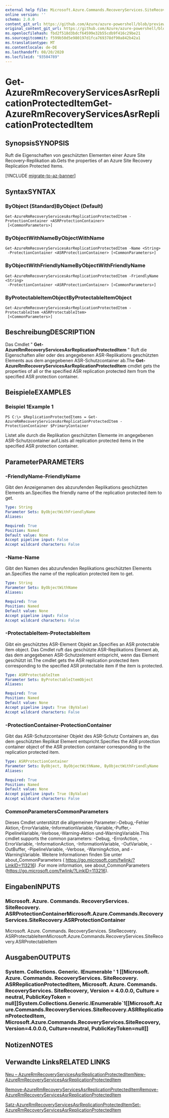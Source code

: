 ```yaml
---
external help file: Microsoft.Azure.Commands.RecoveryServices.SiteRecovery.dll-Help.xml
online version: ''
schema: 2.0.0
content_git_url: https://github.com/Azure/azure-powershell/blob/preview/src/ResourceManager/RecoveryServices.SiteRecovery/Commands.RecoveryServices.SiteRecovery/help/Get-AzureRmRecoveryServicesAsrReplicationProtectedItem.md
original_content_git_url: https://github.com/Azure/azure-powershell/blob/preview/src/ResourceManager/RecoveryServices.SiteRecovery/Commands.RecoveryServices.SiteRecovery/help/Get-AzureRmRecoveryServicesAsrReplicationProtectedItem.md
ms.openlocfilehash: fbd2f518d3bdcf64599e32b55cdb9f416c29be21
ms.sourcegitcommit: f599b50d5e980197d1fca769378df90a842b42a1
ms.translationtype: MT
ms.contentlocale: de-DE
ms.lasthandoff: 08/20/2020
ms.locfileid: "93504789"
---
```

# <span data-ttu-id="b7c14-101">Get-AzureRmRecoveryServicesAsrReplicationProtectedItem</span><span class="sxs-lookup"><span data-stu-id="b7c14-101">Get-AzureRmRecoveryServicesAsrReplicationProtectedItem</span></span>

## <span data-ttu-id="b7c14-102">Synopsis</span><span class="sxs-lookup"><span data-stu-id="b7c14-102">SYNOPSIS</span></span>
<span data-ttu-id="b7c14-103">Ruft die Eigenschaften von geschützten Elementen einer Azure Site Recovery-Replikation ab.</span><span class="sxs-lookup"><span data-stu-id="b7c14-103">Gets the properties of an Azure Site Recovery Replication Protected Items.</span></span>

[!INCLUDE [migrate-to-az-banner](../../includes/migrate-to-az-banner.md)]

## <span data-ttu-id="b7c14-104">Syntax</span><span class="sxs-lookup"><span data-stu-id="b7c14-104">SYNTAX</span></span>

### <span data-ttu-id="b7c14-105">ByObject (Standard)</span><span class="sxs-lookup"><span data-stu-id="b7c14-105">ByObject (Default)</span></span>
```
Get-AzureRmRecoveryServicesAsrReplicationProtectedItem -ProtectionContainer <ASRProtectionContainer>
 [<CommonParameters>]
```

### <span data-ttu-id="b7c14-106">ByObjectWithName</span><span class="sxs-lookup"><span data-stu-id="b7c14-106">ByObjectWithName</span></span>
```
Get-AzureRmRecoveryServicesAsrReplicationProtectedItem -Name <String>
 -ProtectionContainer <ASRProtectionContainer> [<CommonParameters>]
```

### <span data-ttu-id="b7c14-107">ByObjectWithFriendlyName</span><span class="sxs-lookup"><span data-stu-id="b7c14-107">ByObjectWithFriendlyName</span></span>
```
Get-AzureRmRecoveryServicesAsrReplicationProtectedItem -FriendlyName <String>
 -ProtectionContainer <ASRProtectionContainer> [<CommonParameters>]
```

### <span data-ttu-id="b7c14-108">ByProtectableItemObject</span><span class="sxs-lookup"><span data-stu-id="b7c14-108">ByProtectableItemObject</span></span>
```
Get-AzureRmRecoveryServicesAsrReplicationProtectedItem -ProtectableItem <ASRProtectableItem>
 [<CommonParameters>]
```

## <span data-ttu-id="b7c14-109">Beschreibung</span><span class="sxs-lookup"><span data-stu-id="b7c14-109">DESCRIPTION</span></span>
<span data-ttu-id="b7c14-110">Das Cmdlet " **Get-AzureRmRecoveryServicesAsrReplicationProtectedItem** " Ruft die Eigenschaften aller oder des angegebenen ASR-Replikations geschützten Elements aus dem angegebenen ASR-Schutzcontainer ab.</span><span class="sxs-lookup"><span data-stu-id="b7c14-110">The **Get-AzureRmRecoveryServicesAsrReplicationProtectedItem** cmdlet gets the properties of all or the specified ASR replication protected item from the specified ASR protection container.</span></span>

## <span data-ttu-id="b7c14-111">Beispiele</span><span class="sxs-lookup"><span data-stu-id="b7c14-111">EXAMPLES</span></span>

### <span data-ttu-id="b7c14-112">Beispiel 1</span><span class="sxs-lookup"><span data-stu-id="b7c14-112">Example 1</span></span>
```
PS C:\> $ReplicationProtectedItems = Get-AzureRmRecoveryServicesAsrReplicationProtectedItem -ProtectionContainer $PrimaryContainer
```

<span data-ttu-id="b7c14-113">Listet alle durch die Replikation geschützten Elemente im angegebenen ASR-Schutzcontainer auf.</span><span class="sxs-lookup"><span data-stu-id="b7c14-113">Lists all replication protected items in the specified ASR protection container.</span></span>

## <span data-ttu-id="b7c14-114">Parameter</span><span class="sxs-lookup"><span data-stu-id="b7c14-114">PARAMETERS</span></span>

### <span data-ttu-id="b7c14-115">-FriendlyName</span><span class="sxs-lookup"><span data-stu-id="b7c14-115">-FriendlyName</span></span>
<span data-ttu-id="b7c14-116">Gibt den Anzeigenamen des abzurufenden Replikations geschützten Elements an.</span><span class="sxs-lookup"><span data-stu-id="b7c14-116">Specifies the friendly name of the replication protected item to get.</span></span>

```yaml
Type: String
Parameter Sets: ByObjectWithFriendlyName
Aliases: 

Required: True
Position: Named
Default value: None
Accept pipeline input: False
Accept wildcard characters: False
```

### <span data-ttu-id="b7c14-117">-Name</span><span class="sxs-lookup"><span data-stu-id="b7c14-117">-Name</span></span>
<span data-ttu-id="b7c14-118">Gibt den Namen des abzurufenden Replikations geschützten Elements an.</span><span class="sxs-lookup"><span data-stu-id="b7c14-118">Specifies the name of the replication protected item to get.</span></span>

```yaml
Type: String
Parameter Sets: ByObjectWithName
Aliases: 

Required: True
Position: Named
Default value: None
Accept pipeline input: False
Accept wildcard characters: False
```

### <span data-ttu-id="b7c14-119">-ProtectableItem</span><span class="sxs-lookup"><span data-stu-id="b7c14-119">-ProtectableItem</span></span>
<span data-ttu-id="b7c14-120">Gibt ein geschütztes ASR-Element Objekt an.</span><span class="sxs-lookup"><span data-stu-id="b7c14-120">Specifies an ASR protectable item object.</span></span> <span data-ttu-id="b7c14-121">Das Cmdlet ruft das geschützte ASR-Replikations Element ab, das dem angegebenen ASR-Schutzelement entspricht, wenn das Element geschützt ist.</span><span class="sxs-lookup"><span data-stu-id="b7c14-121">The cmdlet gets the ASR replication protected item corresponding to the specified ASR protectable item if the item is protected.</span></span>

```yaml
Type: ASRProtectableItem
Parameter Sets: ByProtectableItemObject
Aliases: 

Required: True
Position: Named
Default value: None
Accept pipeline input: True (ByValue)
Accept wildcard characters: False
```

### <span data-ttu-id="b7c14-122">-ProtectionContainer</span><span class="sxs-lookup"><span data-stu-id="b7c14-122">-ProtectionContainer</span></span>
<span data-ttu-id="b7c14-123">Gibt das ASR-Schutzcontainer Objekt des ASR-Schutz Containers an, das dem geschützten Replikat Element entspricht.</span><span class="sxs-lookup"><span data-stu-id="b7c14-123">Specifies the ASR protection container object of the ASR protection container corresponding to the replication protected item.</span></span> 

```yaml
Type: ASRProtectionContainer
Parameter Sets: ByObject, ByObjectWithName, ByObjectWithFriendlyName
Aliases: 

Required: True
Position: Named
Default value: None
Accept pipeline input: True (ByValue)
Accept wildcard characters: False
```

### <span data-ttu-id="b7c14-124">CommonParameters</span><span class="sxs-lookup"><span data-stu-id="b7c14-124">CommonParameters</span></span>
<span data-ttu-id="b7c14-125">Dieses Cmdlet unterstützt die allgemeinen Parameter:-Debug,-Fehler Aktion,-ErrorVariable,-InformationVariable,-Variable,-Puffer,-PipelineVariable,-Verbose,-Warning-Aktion und-WarningVariable.</span><span class="sxs-lookup"><span data-stu-id="b7c14-125">This cmdlet supports the common parameters: -Debug, -ErrorAction, -ErrorVariable, -InformationAction, -InformationVariable, -OutVariable, -OutBuffer, -PipelineVariable, -Verbose, -WarningAction, and -WarningVariable.</span></span> <span data-ttu-id="b7c14-126">Weitere Informationen finden Sie unter about_CommonParameters ( https://go.microsoft.com/fwlink/?LinkID=113216) .</span><span class="sxs-lookup"><span data-stu-id="b7c14-126">For more information, see about_CommonParameters (https://go.microsoft.com/fwlink/?LinkID=113216).</span></span>

## <span data-ttu-id="b7c14-127">Eingaben</span><span class="sxs-lookup"><span data-stu-id="b7c14-127">INPUTS</span></span>

### <span data-ttu-id="b7c14-128">Microsoft. Azure. Commands. RecoveryServices. SiteRecovery. ASRProtectionContainer</span><span class="sxs-lookup"><span data-stu-id="b7c14-128">Microsoft.Azure.Commands.RecoveryServices.SiteRecovery.ASRProtectionContainer</span></span>
<span data-ttu-id="b7c14-129">Microsoft. Azure. Commands. RecoveryServices. SiteRecovery. ASRProtectableItem</span><span class="sxs-lookup"><span data-stu-id="b7c14-129">Microsoft.Azure.Commands.RecoveryServices.SiteRecovery.ASRProtectableItem</span></span>

## <span data-ttu-id="b7c14-130">Ausgaben</span><span class="sxs-lookup"><span data-stu-id="b7c14-130">OUTPUTS</span></span>

### <span data-ttu-id="b7c14-131">System. Collections. Generic. IEnumerable ' 1 [[Microsoft. Azure. Commands. RecoveryServices. SiteRecovery. ASRReplicationProtectedItem, Microsoft. Azure. Commands. RecoveryServices. SiteRecovery, Version = 4.0.0.0, Culture = neutral, PublicKeyToken = null]]</span><span class="sxs-lookup"><span data-stu-id="b7c14-131">System.Collections.Generic.IEnumerable\`1[[Microsoft.Azure.Commands.RecoveryServices.SiteRecovery.ASRReplicationProtectedItem, Microsoft.Azure.Commands.RecoveryServices.SiteRecovery, Version=4.0.0.0, Culture=neutral, PublicKeyToken=null]]</span></span>

## <span data-ttu-id="b7c14-132">Notizen</span><span class="sxs-lookup"><span data-stu-id="b7c14-132">NOTES</span></span>

## <span data-ttu-id="b7c14-133">Verwandte Links</span><span class="sxs-lookup"><span data-stu-id="b7c14-133">RELATED LINKS</span></span>

[<span data-ttu-id="b7c14-134">Neu – AzureRmRecoveryServicesAsrReplicationProtectedItem</span><span class="sxs-lookup"><span data-stu-id="b7c14-134">New-AzureRmRecoveryServicesAsrReplicationProtectedItem</span></span>](./New-AzureRmRecoveryServicesAsrReplicationProtectedItem.md)

[<span data-ttu-id="b7c14-135">Remove-AzureRmRecoveryServicesAsrReplicationProtectedItem</span><span class="sxs-lookup"><span data-stu-id="b7c14-135">Remove-AzureRmRecoveryServicesAsrReplicationProtectedItem</span></span>](./Remove-AzureRmRecoveryServicesAsrReplicationProtectedItem.md)

[<span data-ttu-id="b7c14-136">Satz-AzureRmRecoveryServicesAsrReplicationProtectedItem</span><span class="sxs-lookup"><span data-stu-id="b7c14-136">Set-AzureRmRecoveryServicesAsrReplicationProtectedItem</span></span>](./Set-AzureRmRecoveryServicesAsrReplicationProtectedItem.md)
